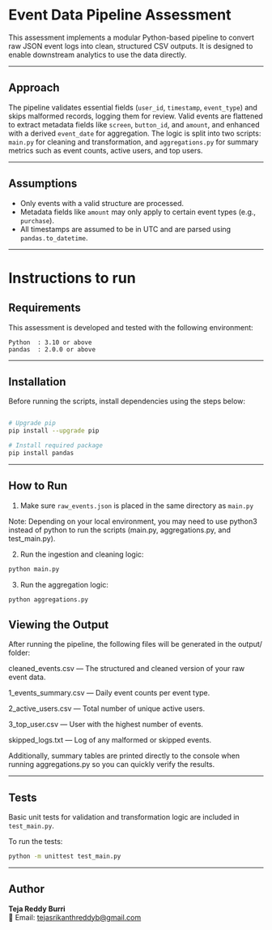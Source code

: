 # Event Data Pipeline Assessment

This assessment implements a modular Python-based pipeline to convert raw JSON event logs into clean, structured CSV outputs. It is designed to enable downstream analytics to use the data directly.

---

## Approach

The pipeline validates essential fields (`user_id`, `timestamp`, `event_type`) and skips malformed records, logging them for review. Valid events are flattened to extract metadata fields like `screen`, `button_id`, and `amount`, and enhanced with a derived `event_date` for aggregation. The logic is split into two scripts: `main.py` for cleaning and transformation, and `aggregations.py` for summary metrics such as event counts, active users, and top users.

---

## Assumptions

- Only events with a valid structure are processed.
- Metadata fields like `amount` may only apply to certain event types (e.g., `purchase`).
- All timestamps are assumed to be in UTC and are parsed using `pandas.to_datetime`.


---
# Instructions to run

## Requirements

This assessment is developed and tested with the following environment:

```
Python  : 3.10 or above
pandas  : 2.0.0 or above
```

---

## Installation

Before running the scripts, install dependencies using the steps below:

```bash

# Upgrade pip
pip install --upgrade pip

# Install required package
pip install pandas
```

---

## How to Run

1. Make sure `raw_events.json` is placed in the same directory as `main.py`

 Note: Depending on your local environment, you may need to use python3 instead of python to run the scripts (main.py, aggregations.py, and   test_main.py). 

2. Run the ingestion and cleaning logic:

```bash
python main.py
```

3. Run the aggregation logic:

```bash
python aggregations.py
```

## Viewing the Output

After running the pipeline, the following files will be generated in the output/ folder:

cleaned_events.csv — The structured and cleaned version of your raw event data.

1_events_summary.csv — Daily event counts per event type.

2_active_users.csv — Total number of unique active users.

3_top_user.csv — User with the highest number of events.

skipped_logs.txt — Log of any malformed or skipped events.

Additionally, summary tables are printed directly to the console when running aggregations.py so you can quickly verify the results.

---

## Tests

Basic unit tests for validation and transformation logic are included in `test_main.py`.

To run the tests:

```bash
python -m unittest test_main.py
```

---

## Author

**Teja Reddy Burri**  
📧 Email: [tejasrikanthreddyb@gmail.com](mailto:tejasrikanthreddyb@gmail.com)
